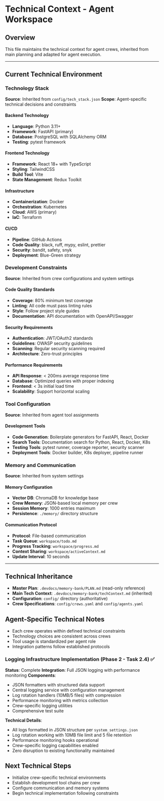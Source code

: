# Technical Context - Agent Workspace

## Overview
This file maintains the technical context for agent crews, inherited from main planning and adapted for agent execution.

---

## Current Technical Environment

### Technology Stack
**Source**: Inherited from `config/tech_stack.json`
**Scope**: Agent-specific technical decisions and constraints

#### Backend Technology
- **Language**: Python 3.11+
- **Framework**: FastAPI (primary)
- **Database**: PostgreSQL with SQLAlchemy ORM
- **Testing**: pytest framework

#### Frontend Technology
- **Framework**: React 18+ with TypeScript
- **Styling**: TailwindCSS
- **Build Tool**: Vite
- **State Management**: Redux Toolkit

#### Infrastructure
- **Containerization**: Docker
- **Orchestration**: Kubernetes
- **Cloud**: AWS (primary)
- **IaC**: Terraform

#### CI/CD
- **Pipeline**: GitHub Actions
- **Code Quality**: black, ruff, mypy, eslint, prettier
- **Security**: bandit, safety, snyk
- **Deployment**: Blue-Green strategy

### Development Constraints
**Source**: Inherited from crew configurations and system settings

#### Code Quality Standards
- **Coverage**: 80% minimum test coverage
- **Linting**: All code must pass linting rules
- **Style**: Follow project style guides
- **Documentation**: API documentation with OpenAPI/Swagger

#### Security Requirements
- **Authentication**: JWT/OAuth2 standards
- **Guidelines**: OWASP security guidelines
- **Scanning**: Regular security scanning required
- **Architecture**: Zero-trust principles

#### Performance Requirements
- **API Response**: < 200ms average response time
- **Database**: Optimized queries with proper indexing
- **Frontend**: < 3s initial load time
- **Scalability**: Support horizontal scaling

### Tool Configuration
**Source**: Inherited from agent tool assignments

#### Development Tools
- **Code Generation**: Boilerplate generators for FastAPI, React, Docker
- **Search Tools**: Documentation search for Python, React, Docker, K8s
- **Testing Tools**: pytest runner, coverage reporter, security scanner
- **Deployment Tools**: Docker builder, K8s deployer, pipeline runner

### Memory and Communication
**Source**: Inherited from system settings

#### Memory Configuration
- **Vector DB**: ChromaDB for knowledge base
- **Crew Memory**: JSON-based local memory per crew
- **Session Memory**: 1000 entries maximum
- **Persistence**: `./memory/` directory structure

#### Communication Protocol
- **Protocol**: File-based communication
- **Task Queue**: `workspace/todo.md`
- **Progress Tracking**: `workspace/progress.md`
- **Context Sharing**: `workspace/activeContext.md`
- **Update Interval**: 10 seconds

---

## Technical Inheritance
- **Master Plan**: `.devdocs/memory-bank/PLAN.md` (read-only reference)
- **Main Tech Context**: `.devdocs/memory-bank/techContext.md` (inherited)
- **Configuration**: `config/` directory (authoritative)
- **Crew Specifications**: `config/crews.yaml` and `config/agents.yaml`

## Agent-Specific Technical Notes
- Each crew operates within defined technical constraints
- Technology choices are consistent across crews
- Tool usage is standardized per agent role
- Integration patterns follow established protocols

### Logging Infrastructure Implementation (Phase 2 - Task 2.4) ✅
**Status**: Complete
**Integration**: Full JSON logging with performance monitoring
**Components**:
- JSON formatters with structured data support
- Central logging service with configuration management
- Log rotation handlers (10MB/5 files) with compression
- Performance monitoring with metrics collection
- Crew-specific logging utilities
- Comprehensive test suite

**Technical Details**:
- All logs formatted in JSON structure per `system_settings.json`
- Log rotation working with 10MB file limit and 5 file retention
- Performance monitoring hooks operational
- Crew-specific logging capabilities enabled
- Zero disruption to existing functionality maintained

## Next Technical Steps
- Initialize crew-specific technical environments
- Establish development tool chains per crew
- Configure communication and memory systems
- Begin technical implementation following constraints